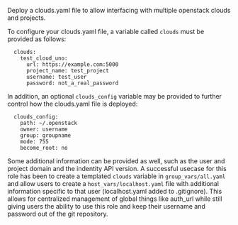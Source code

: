 Deploy a clouds.yaml file to allow interfacing with multiple openstack clouds
and projects.

To configure your clouds.yaml file, a variable called `clouds` must be provided
as follows:

```
  clouds:
    test_cloud_uno:
      url: https://example.com:5000
      project_name: test_project
      username: test_user
      password: not_a_real_password
```
In addition, an optional `clouds_config` variable may be provided to further
control how the clouds.yaml file is deployed:
```
  clouds_config:
    path: ~/.openstack
    owner: username
    group: groupname
    mode: 755
    become_root: no
```
Some additional information can be provided as well, such as the user and
project domain and the indentity API version.  A successful usecase for this
role has been to create a templated `clouds` variable in `group_vars/all.yaml`
and allow users to create a `host_vars/localhost.yaml` file with additional
information specific to that user (localhost.yaml added to .gitignore). This
allows for centralized management of global things like auth_url while still
giving users the ability to use this role and keep their username and password
out of the git repository.
